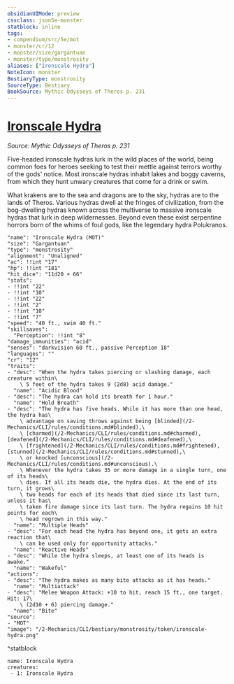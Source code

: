```yaml
---
obsidianUIMode: preview
cssclass: json5e-monster
statblock: inline
tags:
- compendium/src/5e/mot
- monster/cr/12
- monster/size/gargantuan
- monster/type/monstrosity
aliases: ["Ironscale Hydra"]
NoteIcon: monster
BestiaryType: monstrosity
SourceType: Bestiary
BookSource: Mythic Odysseys of Theros p. 231
---
```

# [Ironscale Hydra](2-Mechanics/CLI/bestiary/monstrosity/ironscale-hydra-mot.md)
*Source: Mythic Odysseys of Theros p. 231*  

Five-headed ironscale hydras lurk in the wild places of the world, being common foes for heroes seeking to test their mettle against terrors worthy of the gods' notice. Most ironscale hydras inhabit lakes and boggy caverns, from which they hunt unwary creatures that come for a drink or swim.

What krakens are to the sea and dragons are to the sky, hydras are to the lands of Theros. Various hydras dwell at the fringes of civilization, from the bog-dwelling hydras known across the multiverse to massive ironscale hydras that lurk in deep wildernesses. Beyond even these exist serpentine horrors born of the whims of foul gods, like the legendary hydra Polukranos.

```statblock
"name": "Ironscale Hydra (MOT)"
"size": "Gargantuan"
"type": "monstrosity"
"alignment": "Unaligned"
"ac": !!int "17"
"hp": !!int "181"
"hit_dice": "11d20 + 66"
"stats":
- !!int "22"
- !!int "10"
- !!int "22"
- !!int "2"
- !!int "10"
- !!int "7"
"speed": "40 ft., swim 40 ft."
"skillsaves":
  "Perception": !!int "8"
"damage_immunities": "acid"
"senses": "darkvision 60 ft., passive Perception 18"
"languages": ""
"cr": "12"
"traits":
- "desc": "When the hydra takes piercing or slashing damage, each creature within\
    \ 5 feet of the hydra takes 9 (2d8) acid damage."
  "name": "Acidic Blood"
- "desc": "The hydra can hold its breath for 1 hour."
  "name": "Hold Breath"
- "desc": "The hydra has five heads. While it has more than one head, the hydra has\
    \ advantage on saving throws against being [blinded](/2-Mechanics/CLI/rules/conditions.md#blinded),\
    \ [charmed](/2-Mechanics/CLI/rules/conditions.md#charmed), [deafened](/2-Mechanics/CLI/rules/conditions.md#deafened),\
    \ [frightened](/2-Mechanics/CLI/rules/conditions.md#frightened), [stunned](/2-Mechanics/CLI/rules/conditions.md#stunned),\
    \ or knocked [unconscious](/2-Mechanics/CLI/rules/conditions.md#unconscious).\
    \ Whenever the hydra takes 35 or more damage in a single turn, one of its heads\
    \ dies. If all its heads die, the hydra dies. At the end of its turn, it grows\
    \ two heads for each of its heads that died since its last turn, unless it has\
    \ taken fire damage since its last turn. The hydra regains 10 hit points for each\
    \ head regrown in this way."
  "name": "Multiple Heads"
- "desc": "For each head the hydra has beyond one, it gets an extra reaction that\
    \ can be used only for opportunity attacks."
  "name": "Reactive Heads"
- "desc": "While the hydra sleeps, at least one of its heads is awake."
  "name": "Wakeful"
"actions":
- "desc": "The hydra makes as many bite attacks as it has heads."
  "name": "Multiattack"
- "desc": "Melee Weapon Attack: +10 to hit, reach 15 ft., one target. Hit: 17\
    \ (2d10 + 6) piercing damage."
  "name": "Bite"
"source":
- "MOT"
"image": "/2-Mechanics/CLI/bestiary/monstrosity/token/ironscale-hydra.png"
```
^statblock

```encounter-table
name: Ironscale Hydra
creatures:
 - 1: Ironscale Hydra
```